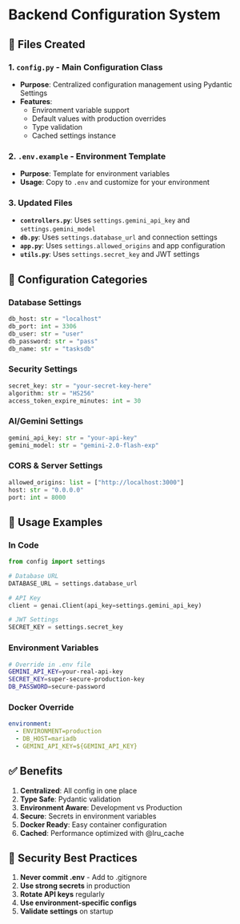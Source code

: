 # Backend Configuration System

## 📁 Files Created

### 1. `config.py` - Main Configuration Class
- **Purpose**: Centralized configuration management using Pydantic Settings
- **Features**:
  - Environment variable support
  - Default values with production overrides
  - Type validation
  - Cached settings instance

### 2. `.env.example` - Environment Template
- **Purpose**: Template for environment variables
- **Usage**: Copy to `.env` and customize for your environment

### 3. Updated Files
- **`controllers.py`**: Uses `settings.gemini_api_key` and `settings.gemini_model`
- **`db.py`**: Uses `settings.database_url` and connection settings
- **`app.py`**: Uses `settings.allowed_origins` and app configuration
- **`utils.py`**: Uses `settings.secret_key` and JWT settings

## 🔧 Configuration Categories

### Database Settings
```python
db_host: str = "localhost"
db_port: int = 3306
db_user: str = "user"
db_password: str = "pass"
db_name: str = "tasksdb"
```

### Security Settings
```python
secret_key: str = "your-secret-key-here"
algorithm: str = "HS256"
access_token_expire_minutes: int = 30
```

### AI/Gemini Settings
```python
gemini_api_key: str = "your-api-key"
gemini_model: str = "gemini-2.0-flash-exp"
```

### CORS & Server Settings
```python
allowed_origins: list = ["http://localhost:3000"]
host: str = "0.0.0.0"
port: int = 8000
```

## 🚀 Usage Examples

### In Code
```python
from config import settings

# Database URL
DATABASE_URL = settings.database_url

# API Key
client = genai.Client(api_key=settings.gemini_api_key)

# JWT Settings
SECRET_KEY = settings.secret_key
```

### Environment Variables
```bash
# Override in .env file
GEMINI_API_KEY=your-real-api-key
SECRET_KEY=super-secure-production-key
DB_PASSWORD=secure-password
```

### Docker Override
```yaml
environment:
  - ENVIRONMENT=production
  - DB_HOST=mariadb
  - GEMINI_API_KEY=${GEMINI_API_KEY}
```

## ✅ Benefits

1. **Centralized**: All config in one place
2. **Type Safe**: Pydantic validation
3. **Environment Aware**: Development vs Production
4. **Secure**: Secrets in environment variables
5. **Docker Ready**: Easy container configuration
6. **Cached**: Performance optimized with @lru_cache

## 🔐 Security Best Practices

1. **Never commit .env** - Add to .gitignore
2. **Use strong secrets** in production
3. **Rotate API keys** regularly
4. **Use environment-specific configs**
5. **Validate settings** on startup
